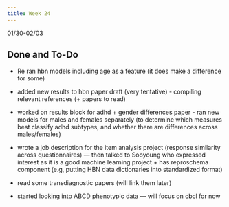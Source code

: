 ```yaml
---
title: Week 24
---
```


01/30-02/03

## Done and To-Do
* Re ran hbn models including age as a feature (it does make a difference for some)

* added new results to hbn paper draft (very tentative) - compiling relevant references (+ papers to read)

* worked on results block for adhd + gender differences paper - ran new models for males and females separately (to determine which measures best classify adhd subtypes, and whether there are differences across males/females)

* wrote a job description for the item analysis project (response similarity across questionnaires) — then talked to Sooyoung who expressed interest as it is a good machine learning project + has reproschema component (e.g, putting HBN data dictionaries into standardized format)

* read some transdiagnostic papers (will link them later)

* started looking into ABCD phenotypic data — will focus on cbcl for now